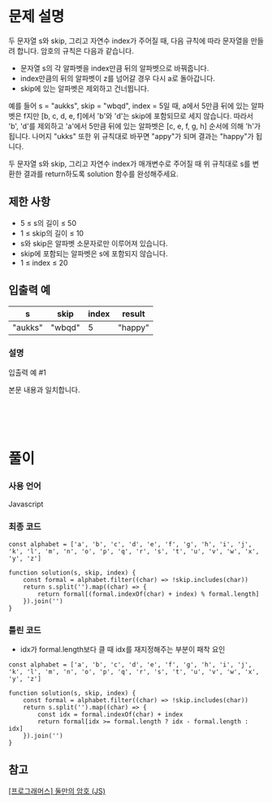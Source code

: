 # 문제 설명

두 문자열 s와 skip, 그리고 자연수 index가 주어질 때, 다음 규칙에 따라 문자열을 만들려 합니다. 암호의 규칙은 다음과 같습니다.

- 문자열 s의 각 알파벳을 index만큼 뒤의 알파벳으로 바꿔줍니다.
- index만큼의 뒤의 알파벳이 z를 넘어갈 경우 다시 a로 돌아갑니다.
- skip에 있는 알파벳은 제외하고 건너뜁니다.

예를 들어 s = "aukks", skip = "wbqd", index = 5일 때, a에서 5만큼 뒤에 있는 알파벳은 f지만 [b, c, d, e, f]에서 'b'와 'd'는 skip에 포함되므로 세지 않습니다. 따라서 'b', 'd'를 제외하고 'a'에서 5만큼 뒤에 있는 알파벳은 [c, e, f, g, h] 순서에 의해 'h'가 됩니다. 나머지 "ukks" 또한 위 규칙대로 바꾸면 "appy"가 되며 결과는 "happy"가 됩니다.

두 문자열 s와 skip, 그리고 자연수 index가 매개변수로 주어질 때 위 규칙대로 s를 변환한 결과를 return하도록 solution 함수를 완성해주세요.

## 제한 사항

- 5 ≤ s의 길이 ≤ 50
- 1 ≤ skip의 길이 ≤ 10
- s와 skip은 알파벳 소문자로만 이루어져 있습니다.
- skip에 포함되는 알파벳은 s에 포함되지 않습니다.
- 1 ≤ index ≤ 20

## 입출력 예

|s|skip|index|result|
|--|--|--|--|
|"aukks"|"wbqd"|5|"happy"|

### 설명
입출력 예 #1

본문 내용과 일치합니다.

<br />
<br />
<br />

# 풀이

### 사용 언어

Javascript

### 최종 코드
```
const alphabet = ['a', 'b', 'c', 'd', 'e', 'f', 'g', 'h', 'i', 'j', 'k', 'l', 'm', 'n', 'o', 'p', 'q', 'r', 's', 't', 'u', 'v', 'w', 'x', 'y', 'z']

function solution(s, skip, index) {
    const formal = alphabet.filter((char) => !skip.includes(char))
    return s.split('').map((char) => {
        return formal[(formal.indexOf(char) + index) % formal.length]
    }).join('')
}
```

### 틀린 코드
- idx가 formal.length보다 클 때 idx를 재지정해주는 부분이 패착 요인

```
const alphabet = ['a', 'b', 'c', 'd', 'e', 'f', 'g', 'h', 'i', 'j', 'k', 'l', 'm', 'n', 'o', 'p', 'q', 'r', 's', 't', 'u', 'v', 'w', 'x', 'y', 'z']

function solution(s, skip, index) {
    const formal = alphabet.filter((char) => !skip.includes(char))
    return s.split('').map((char) => {
        const idx = formal.indexOf(char) + index
        return formal[idx >= formal.length ? idx - formal.length : idx]
    }).join('')
}
```

## 참고
[[프로그래머스] 둘만의 암호 (JS)](https://velog.io/@forntweb_tk/%ED%94%84%EB%A1%9C%EA%B7%B8%EB%9E%98%EB%A8%B8%EC%8A%A4-%EB%91%98%EB%A7%8C%EC%9D%98-%EC%95%94%ED%98%B8-JS)